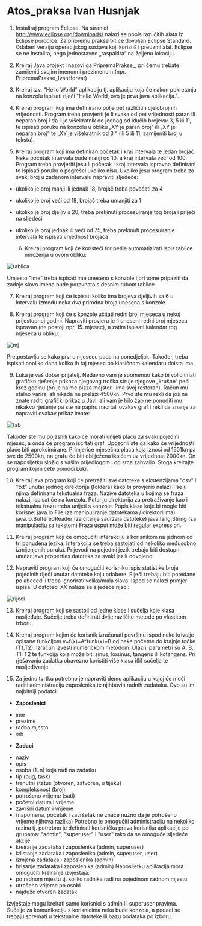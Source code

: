 # Atos_praksa Ivan Husnjak

01)	Instaliraj program Eclipse. Na stranici http://www.eclipse.org/downloads/ nalazi se popis različitih alata iz Eclipse porodice. Za pripremu prakse bit će dovoljan Eclipse Standard. Odaberi verziju operacijskog sustava koji koristiš i preuzmi alat. Eclipse se ne instalira, nego jednostavno „raspakira“ na željenu lokaciju.

02)	Kreiraj Java projekt i nazovi ga PripremaPrakse_<ImePrezime>, pri čemu <ImePrezime> trebate zamijeniti svojim imenom i prezimenom (npr. PripremaPrakse_IvanHorvat)

  03)	Kreiraj tzv. "Hello World" aplikaciju tj. aplikaciju koja će nakon pokretanja na konzolu ispisati riječi "Hello World, ovo je prva java aplikacija.".

  04)	Kreiraj program koji ima definirano polje pet različitih cjelobrojnih vrijednosti. Program treba provjeriti je li svaka od pet vrijednosti paran ili neparan broj i da li je višekratnik od jednog od idučih brojeva: 3, 5 ili 11, te ispisati poruku na konzolu u obliku „XY je paran broj“ ili „XY je neparan broj“ te „XY je višekratnik od 3 “ (ili 5 ili 11, zamijeniti broj u tekstu).

  05)	Kreiraj program koji ima definiran početak i kraj intervala te jedan brojač. Neka početak intervala bude manji od 10, a kraj intervala veći od 100. Program treba provjeriti jesu li početak i kraj intervala ispravno definirani te ispisati poruku o pogrešci ukoliko nisu. Ukoliko jesu program treba za svaki broj u zadanom intervalu napraviti sljedeće:
* ukoliko je broj manji ili jednak 18, brojač treba povećati za 4
* ukoliko je broj veći od 18, brojač treba umanjiti za 1
* ukoliko je broj djeljiv s 20, treba prekinuti procesuiranje tog broja i prijeći na sljedeći
* ukoliko je broj jednak ili veći od 75, treba prekinuti procesuiranje intervala te ispisati vrijednost brojača

  06)	Kreiraj program koji će koristeći for petlje automatizirati ispis tablice množenja u ovom obliku:
  
![tablica](https://user-images.githubusercontent.com/38016928/154270236-26ec29cc-ff1f-4c6f-a82f-6ef833680920.JPG)
  
  Umjesto "Ime" treba ispisati ime uneseno s konzole i pri tome pripaziti da zadnje slovo imena bude poravnato s desnim rubom tablice.
  
07)	Kreiraj program koji će ispisati koliko ima brojeva djeljivih sa 6 u intervalu između neka dva prirodna broja unesena s konzole.

  08)	Kreiraj program koji će s konzole učitati redni broj mjeseca u nekoj prijestupnoj godini. Napraviti provjeru je li uneseni redni broj mjeseca ispravan (ne postoji npr. 15. mjesec), a zatim ispisati kalendar tog mjeseca u obliku:
  
![mj](https://user-images.githubusercontent.com/38016928/154270696-c1684b0b-11ff-4f1a-af82-c3191e268cba.JPG)
  
  Pretpostavlja se kako prvi u mjesecu pada na ponedjeljak. Također, treba ispisati onoliko dana koliko ih taj mjesec po klasičnom kalendaru doista ima.
  
09)	Luka je vaš dobar prijatelj. Nedavno vam je spomenuo kako bi volio imati grafičko rješenje prikaza njegovog troška struje njegove „krušne“ peći kroz godinu (on je naime pizza majstor i ima svoj restoran). Račun mu stalno varira, ali nikada ne prelazi 4500kn. Prvo ste mu rekli da još ne znate raditi grafički prikaz u Javi, ali vam je bilo žao ne ponuditi mu nikakvo rješenje pa ste na papiru nacrtali ovakav graf i rekli da znanje za napraviti ovakav prikaz imate:
  
![tab](https://user-images.githubusercontent.com/38016928/154271119-be973699-e070-4914-8958-199c9c722727.JPG)
  
Također ste mu pojasnili kako će morati unijeti plaću za svaki pojedini mjesec, a onda će program iscrtati graf. Upozorili ste ga kako će vrijednosti plaće biti aproksimirane. Primjerice mjesečna plaća koja iznosi od 1501kn pa sve do 2500kn, na grafu će biti obilježena iksićem uz vrijednost 2000kn. On se naposljetku složio s vašim prijedlogom i od srca zahvalio. Stoga kreirajte program kojim ćete pomoći Luki.
  
10)	Kreiraj java program koji će pretražiti sve datoteke s ekstenzijama "csv" i "txt" unutar jednog direktorija (foldera) kako bi provjerio nalazi li se u njima definirana tekstualna fraza. Nazive datoteka u kojima se fraza nalazi, ispisat će na konzolu. Putanju direktorija za pretraživanje kao i tekstualnu frazu treba unijeti s konzole.
Popis klasa koje bi mogle biti korisne:
java.io.File (za manipuliranje datotekama / direktorijima)
java.io.BufferedReader (za čitanje sadržaja datoteke)
java.lang.String (za manipulaciju sa tekstom)
Fraza usput može biti regular expression.

  11)	Kreiraj program koji će omogućiti interakciju s korisnikom na jednom od tri ponuđena jezika. Interakcija se treba sastojati od nekoliko međusobno izmijenjenih poruka. Prijevodi na pojedini jezik trebaju biti dostupni unutar java properties datoteka za svaki jezik odvojeno.
  
  12)	Napraviti program koji će omogućiti korisniku ispis statistike broja pojedinih riječi unutar datoteke koju odabere. Riječi trebaju biti poredane po abecedi i treba ignorirati velika/mala slova. Ispod se nalazi primjer ispisa:
U datoteci XX nalaze se sljedece rijeci:

![rijeci](https://user-images.githubusercontent.com/38016928/154271789-51c3307e-30b4-4f77-bd92-763215073e83.JPG)
  
  13)	Kreiraj program koji se sastoji od jedne klase i sučelja koje klasa nasljeđuje. Sučelje treba definirati dvije različite metode po vlastitom izboru. 

  14)	Kreiraj program kojim će korisnik izračunati površinu ispod neke krivulje opisane funkcijom y=f(x)=A*funk(x)+B od neke početne do krajnje točke (T1,T2). Izračun izvesti numeričkom metodom. Ulazni parametri su A, B, T1i T2 te funkcija koja može biti sinus, kosinus, tangens ili kotangens. Pri rješavanju zadatka obavezno koristiti više klasa i(li) sučelja te nasljeđivanje.

15)	Za jednu tvrtku potrebno je napraviti demo aplikaciju u kojoj će moći raditi administraciju zaposlenika te njihbovih radnih zadataka. Ovo su im najbitniji podatci:
  
- **Zaposlenici**
 * ime
 * prezime
 * radno mjesto
 * oib

  
- **Zadaci**
* naziv
* opis
* osoba (1..n) koja radi na zadatku
* tip (bug, task)
* trenutni status (otvoren, zatvoren, u tijeku)
* kompleksnost (broj)
* potrošeno vrijeme (sati)
* početni datum i vrijeme
* završni datum i vrijeme
* (napomena, početak i završetak ne znače nužno da je potrošeno vrijeme njihova razlika)
Potrebno je omogućiti administraciju na nekoliko razina tj. potrebno je definirati korisnička prava korisnika aplikacije po grupama: "admin", "superuser" i "user" tako da se omoguće sljedeće akcije:
*	kreiranje zadataka i zaposlenika (admin, superuser)
*	izlistanje zadataka i zaposlenika (admin, superuser, user)
*	izmjena zadataka i zaposlenika (admin)
*	brisanje zadataka i zaposlenika (admin)
Naposljetku aplikacija mora omogućiti kreiranje izvještaja:
*	po radnom mjestu tj. koliko radnika radi na pojedinom radnom mjestu
*	utrošeno vrijeme po osobi
*	najduže otvoren zadatak
  
Izvještaje mogu kreirati samo korisnici s admin ili superuser pravima.
Sučelje za komunikaciju s korisnicima neka bude konzola, a podaci se trebaju spremati u tekstualne datoteke ili bazu podataka po izboru.
